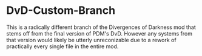 # DvD-Custom-Branch
This is a radically different branch of the Divergences of Darkness mod that stems off from the final version of PDM's DvD. However any systems from that version would likely be utterly unreconizable due to a rework of practically every single file in the entire mod.
